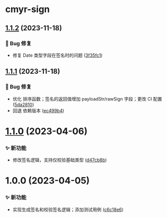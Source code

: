 # cmyr-sign

## [1.1.2](https://github.com/CaoMeiYouRen/cmyr-sign/compare/v1.1.1...v1.1.2) (2023-11-18)


### 🐛 Bug 修复

* 修复 Date 类型字段在签名时的问题 ([3f35fc1](https://github.com/CaoMeiYouRen/cmyr-sign/commit/3f35fc1))

## [1.1.1](https://github.com/CaoMeiYouRen/cmyr-sign/compare/v1.1.0...v1.1.1) (2023-11-18)


### 🐛 Bug 修复

* 优化 排序函数；签名的返回值增加 payloadStr/rawSign 字段；更改 CI 配置 ([5da2810](https://github.com/CaoMeiYouRen/cmyr-sign/commit/5da2810))
* 回退 依赖版本 ([ec499b4](https://github.com/CaoMeiYouRen/cmyr-sign/commit/ec499b4))

# [1.1.0](https://github.com/CaoMeiYouRen/cmyr-sign/compare/v1.0.0...v1.1.0) (2023-04-06)


### ✨ 新功能

* 修改签名逻辑，支持仅校验基础类型 ([d47cb8b](https://github.com/CaoMeiYouRen/cmyr-sign/commit/d47cb8b))

# 1.0.0 (2023-04-05)


### ✨ 新功能

* 实现生成签名和校验签名逻辑；添加测试用例 ([c6c18e6](https://github.com/CaoMeiYouRen/cmyr-sign/commit/c6c18e6))
